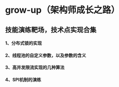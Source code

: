 # grow-up（架构师成长之路）
## 技能演练靶场，技术点实现合集
#### 1、分布式锁的实现
#### 2、线程池的自定义参数，以及参数的含义
#### 3、高并发限流实现的几种算法
#### 4、SPI机制的演练
